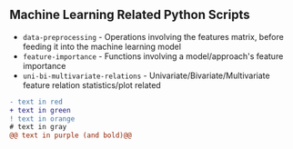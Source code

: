 ## Machine Learning Related Python Scripts
- <code>data-preprocessing</code> - Operations involving the features matrix, before feeding it into the machine learning model
- <code>feature-importance</code> - Functions involving a model/approach's feature importance
- <code>uni-bi-multivariate-relations</code> - Univariate/Bivariate/Multivariate feature relation statistics/plot related

```diff
- text in red
+ text in green
! text in orange
# text in gray
@@ text in purple (and bold)@@
```
